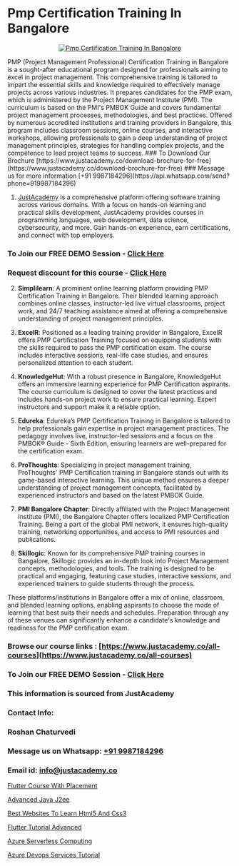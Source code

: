 # Pmp Certification Training In Bangalore

<p align="center">
  <a href="https://justacademy.co/course-detail/pmp-certification-training">
    <img src="https://justacademy.co/storage2/course_image/1709713463_course_image.webp" alt="Pmp Certification Training In Bangalore">
  </a>
</p>
PMP (Project Management Professional) Certification Training in Bangalore is a sought-after educational program designed for professionals aiming to excel in project management. This comprehensive training is tailored to impart the essential skills and knowledge required to effectively manage projects across various industries. It prepares candidates for the PMP exam, which is administered by the Project Management Institute (PMI). The curriculum is based on the PMI's PMBOK Guide and covers fundamental project management processes, methodologies, and best practices. Offered by numerous accredited institutions and training providers in Bangalore, this program includes classroom sessions, online courses, and interactive workshops, allowing professionals to gain a deep understanding of project management principles, strategies for handling complex projects, and the competence to lead project teams to success.
### To Download Our Brochure [https://www.justacademy.co/download-brochure-for-free](https://www.justacademy.co/download-brochure-for-free)
### Message us for more information [+91 9987184296](https://api.whatsapp.com/send?phone=919987184296)

1) [JustAcademy](https://justacademy.co) is a comprehensive platform offering software training across various domains. With a focus on hands-on learning and practical skills development, JustAcademy provides courses in programming languages, web development, data science, cybersecurity, and more. Gain hands-on experience, earn certifications, and connect with top employers.

### To Join our FREE DEMO Session - [Click Here](https://www.justacademy.co/register-for-course-demo/)
### Request discount for this course - [Click Here](https://justacademy.co/contact-us/)

2) **Simplilearn**: A prominent online learning platform providing PMP Certification Training in Bangalore. Their blended learning approach combines online classes, instructor-led live virtual classrooms, project work, and 24/7 teaching assistance aimed at offering a comprehensive understanding of project management principles.

3) **ExcelR**: Positioned as a leading training provider in Bangalore, ExcelR offers PMP Certification Training focused on equipping students with the skills required to pass the PMP certification exam. The course includes interactive sessions, real-life case studies, and ensures personalized attention to each student.

4) **KnowledgeHut**: With a robust presence in Bangalore, KnowledgeHut offers an immersive learning experience for PMP Certification aspirants. The course curriculum is designed to cover the latest practices and includes hands-on project work to ensure practical learning. Expert instructors and support make it a reliable option.

5) **Edureka**: Edureka’s PMP Certification Training in Bangalore is tailored to help professionals gain expertise in project management practices. The pedagogy involves live, instructor-led sessions and a focus on the PMBOK® Guide - Sixth Edition, ensuring learners are well-prepared for the certification exam.

6) **ProThoughts**: Specializing in project management training, ProThoughts' PMP Certification training in Bangalore stands out with its game-based interactive learning. This unique method ensures a deeper understanding of project management concepts, facilitated by experienced instructors and based on the latest PMBOK Guide.

7) **PMI Bangalore Chapter**: Directly affiliated with the Project Management Institute (PMI), the Bangalore Chapter offers localized PMP Certification Training. Being a part of the global PMI network, it ensures high-quality training, networking opportunities, and access to PMI resources and publications.

8) **Skillogic**: Known for its comprehensive PMP training courses in Bangalore, Skillogic provides an in-depth look into Project Management concepts, methodologies, and tools. The training is designed to be practical and engaging, featuring case studies, interactive sessions, and experienced trainers to guide students through the process.

These platforms/institutions in Bangalore offer a mix of online, classroom, and blended learning options, enabling aspirants to choose the mode of learning that best suits their needs and schedules. Preparation through any of these venues can significantly enhance a candidate's knowledge and readiness for the PMP certification exam.

### Browse our course links : [https://www.justacademy.co/all-courses](https://www.justacademy.co/all-courses) 
### To Join our FREE DEMO Session - [Click Here](https://www.justacademy.co/register-for-course-demo)


### This information is sourced from JustAcademy
### Contact Info:
### Roshan Chaturvedi
### Message us on Whatsapp: [+91 9987184296](https://api.whatsapp.com/send?phone=919987184296)
### Email id: [info@justacademy.co](mailto:info@justacademy.co)
                
[Flutter Course With Placement](https://www.linkedin.com/pulse/flutter-course-placement-justacademy-mumbai-a4hyc/)

[Advanced Java J2ee](https://www.linkedin.com/pulse/advanced-java-j2ee-software-training-mountain-view-iygye?trackingId=1sas59Kw1JDNncpx00zyAg%3D%3D&lipi=urn%3Ali%3Apage%3Ad_flagship3_company_admin%3BRmRTtwAISLyMmFqcBdL04g%3D%3D)

[Best Websites To Learn Html5 And Css3](https://medium.com/@mistersumit961/best-websites-to-learn-html5-and-css3-6ca8fcd42ca8)

[Flutter Tutorial Advanced](https://medium.com/@AkashSingh2052/flutter-tutorial-advanced-ed0a72e351af)

[Azure Serverless Computing](https://justacademyin.github.io/justacademy/azure-serverless-computing)

[Azure Devops Services Tutorial](https://justacademyin.github.io/justacademy/azure-devops-services-tutorial)

